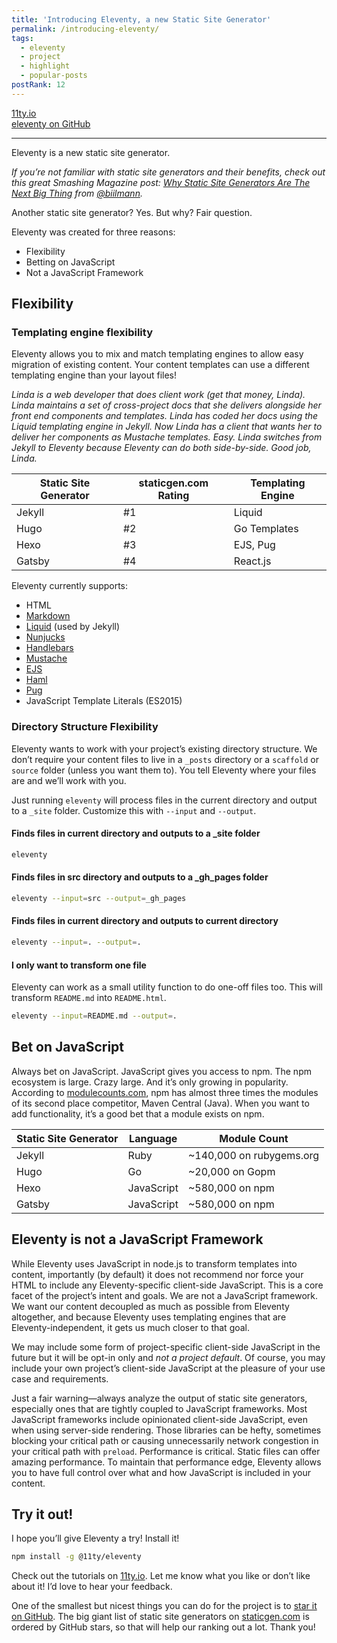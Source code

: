 ```yaml
---
title: 'Introducing Eleventy, a new Static Site Generator'
permalink: /introducing-eleventy/
tags:
  - eleventy
  - project
  - highlight
  - popular-posts
postRank: 12
---
```


<p>
	<div class="primarylink"><a href="https://www.11ty.io">11ty.io</a></div>
	<div class="primarylink"><a href="https://github.com/11ty/eleventy">eleventy on GitHub</a></div>
</p>

---

Eleventy is a new static site generator.

_If you’re not familiar with static site generators and their benefits, check out this great Smashing Magazine post: [Why Static Site Generators Are The Next Big Thing](https://www.smashingmagazine.com/2015/11/modern-static-website-generators-next-big-thing/) from [@biilmann](https://twitter.com/biilmann)._

Another static site generator? Yes. But why? Fair question.

Eleventy was created for three reasons:

* Flexibility
* Betting on JavaScript
* Not a JavaScript Framework

## Flexibility

### Templating engine flexibility

Eleventy allows you to mix and match templating engines to allow easy migration of existing content. Your content templates can use a different templating engine than your layout files!

_Linda is a web developer that does client work (get that money, Linda). Linda maintains a set of cross-project docs that she delivers alongside her front end components and templates. Linda has coded her docs using the Liquid templating engine in Jekyll. Now Linda has a client that wants her to deliver her components as Mustache templates. Easy. Linda switches from Jekyll to Eleventy because Eleventy can do both side-by-side. Good job, Linda._

| Static Site Generator | staticgen.com Rating | Templating Engine |
| --- | --- | --- |
| Jekyll | #1 | Liquid |
| Hugo | #2 | Go Templates | 
| Hexo | #3 | EJS, Pug |
| Gatsby | #4 | React.js |

Eleventy currently supports:

* HTML
* [Markdown](https://github.com/markdown-it/markdown-it)
* [Liquid](https://www.npmjs.com/package/liquidjs) (used by Jekyll)
* [Nunjucks](https://mozilla.github.io/nunjucks/)
* [Handlebars](https://github.com/wycats/handlebars.js)
* [Mustache](https://github.com/janl/mustache.js/)
* [EJS](https://www.npmjs.com/package/ejs)
* [Haml](https://github.com/tj/haml.js)
* [Pug](https://github.com/pugjs/pug)
* JavaScript Template Literals (ES2015)

### Directory Structure Flexibility

Eleventy wants to work with your project’s existing directory structure. We don’t require your content files to live in a `_posts` directory or a `scaffold` or `source` folder (unless you want them to). You tell Eleventy where your files are and we’ll work with you.

Just running `eleventy` will process files in the current directory and output to a `_site` folder. Customize this with `--input` and `--output`.

#### Finds files in current directory and outputs to a _site folder

``` bash
eleventy
```

#### Finds files in src directory and outputs to a _gh_pages folder

``` bash
eleventy --input=src --output=_gh_pages
```

#### Finds files in current directory and outputs to current directory

``` bash
eleventy --input=. --output=.
```

#### I only want to transform one file

Eleventy can work as a small utility function to do one-off files too. This will transform `README.md` into `README.html`.

``` bash
eleventy --input=README.md --output=.
```

## Bet on JavaScript

Always bet on JavaScript. JavaScript gives you access to npm. The npm ecosystem is large. Crazy large. And it’s only growing in popularity. According to [modulecounts.com](http://www.modulecounts.com/), npm has almost three times the modules of its second place competitor, Maven Central (Java). When you want to add functionality, it’s a good bet that a module exists on npm.

| Static Site Generator | Language | Module Count |
| --- | --- | --- |
| Jekyll | Ruby | ~140,000 on rubygems.org |
| Hugo | Go | ~20,000 on Gopm |
| Hexo | JavaScript | ~580,000 on npm |
| Gatsby | JavaScript | ~580,000 on npm |

## Eleventy is not a JavaScript Framework

While Eleventy uses JavaScript in node.js to transform templates into content, importantly (by default) it does not recommend nor force your HTML to include any Eleventy-specific client-side JavaScript. This is a core facet of the project’s intent and goals. We are not a JavaScript framework. We want our content decoupled as much as possible from Eleventy altogether, and because Eleventy uses templating engines that are Eleventy-independent, it gets us much closer to that goal.

We may include some form of project-specific client-side JavaScript in the future but it will be opt-in only and _not a project default_. Of course, you may include your own project’s client-side JavaScript at the pleasure of your use case and requirements.

Just a fair warning—always analyze the output of static site generators, especially ones that are tightly coupled to JavaScript frameworks. Most JavaScript frameworks include opinionated client-side JavaScript, even when using server-side rendering. Those libraries can be hefty, sometimes blocking your critical path or causing unnecessarily network congestion in your critical path with `preload`. Performance is critical. Static files can offer amazing performance. To maintain that performance edge, Eleventy allows you to have full control over what and how JavaScript is included in your content.

## Try it out!

I hope you’ll give Eleventy a try! Install it!

``` bash
npm install -g @11ty/eleventy
```

Check out the tutorials on [11ty.io](https://www.11ty.io/). Let me know what you like or don’t like about it! I’d love to hear your feedback.

One of the smallest but nicest things you can do for the project is to [star it on GitHub](https://github.com/11ty/eleventy). The big giant list of static site generators on [staticgen.com](https://www.staticgen.com/) is ordered by GitHub stars, so that will help our ranking out a lot. Thank you!

